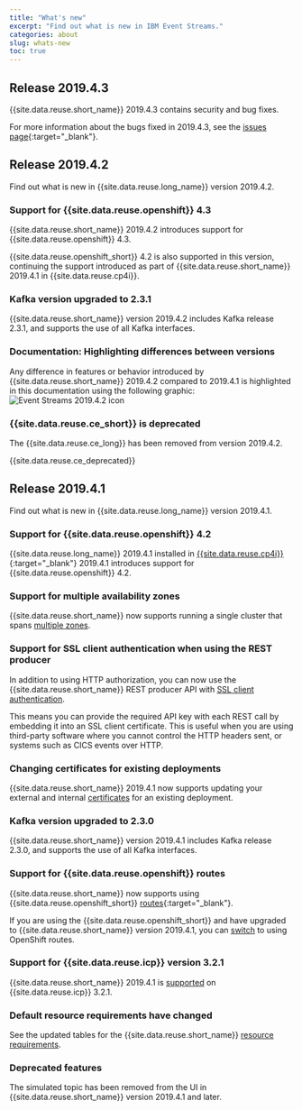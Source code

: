```yaml
---
title: "What's new"
excerpt: "Find out what is new in IBM Event Streams."
categories: about
slug: whats-new
toc: true
---
```


## Release 2019.4.3

{{site.data.reuse.short_name}} 2019.4.3 contains security and bug fixes.

For more information about the bugs fixed in 2019.4.3, see the [issues page](https://github.com/IBM/event-streams/issues?utf8=%E2%9C%93&q=is:issue+label:bug+label:2019.4.3){:target="_blank"}.

## Release 2019.4.2

Find out what is new in {{site.data.reuse.long_name}} version 2019.4.2.

### Support for {{site.data.reuse.openshift}} 4.3

{{site.data.reuse.short_name}} 2019.4.2 introduces support for {{site.data.reuse.openshift}} 4.3.

{{site.data.reuse.openshift_short}} 4.2 is also supported in this version, continuing the support introduced as part of {{site.data.reuse.short_name}} 2019.4.1 in {{site.data.reuse.cp4i}}.

### Kafka version upgraded to 2.3.1

{{site.data.reuse.short_name}} version 2019.4.2 includes Kafka release 2.3.1, and supports the use of all Kafka interfaces.

### Documentation: Highlighting differences between versions

Any difference in features or behavior introduced by {{site.data.reuse.short_name}} 2019.4.2 compared to 2019.4.1 is highlighted in this documentation using the following graphic: ![Event Streams 2019.4.2 icon](../../../images/2019.4.2.svg "In Event Streams 2019.4.2.")

### {{site.data.reuse.ce_short}} is deprecated

The {{site.data.reuse.ce_long}} has been removed from version 2019.4.2.

{{site.data.reuse.ce_deprecated}}


## Release 2019.4.1

Find out what is new in {{site.data.reuse.long_name}} version 2019.4.1.

### Support for {{site.data.reuse.openshift}} 4.2

{{site.data.reuse.long_name}} 2019.4.1 installed in [{{site.data.reuse.cp4i}}](https://www.ibm.com/support/knowledgecenter/SSGT7J_19.4/welcome.html){:target="_blank"} 2019.4.1 introduces support for {{site.data.reuse.openshift}} 4.2.

### Support for multiple availability zones

{{site.data.reuse.short_name}} now supports running a single cluster that spans [multiple zones](../../installing/planning/#multizone-support).

### Support for SSL client authentication when using the REST producer

In addition to using HTTP authorization, you can now use the {{site.data.reuse.short_name}} REST producer API with [SSL client authentication](../../connecting/rest-api/).

This means you can provide the required API key with each REST call by embedding it into an SSL client certificate. This is useful when you are using third-party software where you cannot control the HTTP headers sent, or systems such as CICS events over HTTP.

### Changing certificates for existing deployments

{{site.data.reuse.short_name}} 2019.4.1 now supports updating your external and internal [certificates](../../security/updating-certificates/) for an existing deployment.

### Kafka version upgraded to 2.3.0

{{site.data.reuse.short_name}} version 2019.4.1 includes Kafka release 2.3.0, and supports the use of all Kafka interfaces.

### Support for {{site.data.reuse.openshift}} routes

{{site.data.reuse.short_name}} now supports using {{site.data.reuse.openshift_short}} [routes](https://docs.openshift.com/container-platform/3.11/architecture/networking/routes.html){:target="_blank"}.

If you are using the {{site.data.reuse.openshift_short}} and have upgraded to {{site.data.reuse.short_name}} version 2019.4.1, you can [switch](../../installing/upgrading/#switch-to-routes) to using OpenShift routes.

### Support for {{site.data.reuse.icp}} version 3.2.1

{{site.data.reuse.short_name}} 2019.4.1 is [supported](../../installing/prerequisites/#container-environment) on {{site.data.reuse.icp}} 3.2.1.

### Default resource requirements have changed

See the updated tables for the {{site.data.reuse.short_name}} [resource requirements](../../installing/prerequisites/#helm-resource-requirements).

### Deprecated features

The simulated topic has been removed from the UI in {{site.data.reuse.short_name}} version 2019.4.1 and later.
